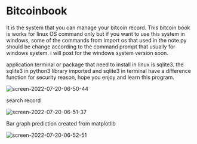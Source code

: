 # Bitcoinbook
It is the system that you can manage your bitcoin record.
This bitcoin book is works for linux OS command only but if you want to use this system in windows, some of the commands from import os that used in the note.py should be change according to the command prompt that usually for windows system. i will post for the windows system version soon.

application terminal or package that need to install in linux is sqlite3. the sqlite3 in python3 library imported and sqlite3 in terminal have a difference function for security reason, hope you enjoy and learn this program.

![screen-2022-07-20-06-50-44](https://user-images.githubusercontent.com/36027987/179861420-51a14a2b-d879-4f2a-9fe9-5975a88d23d2.jpg)

search record

![screen-2022-07-20-06-51-37](https://user-images.githubusercontent.com/36027987/179861526-ce37f5c3-4cf9-42fe-8b27-ccc505072934.jpg)

Bar graph prediction created from matplotlib

![screen-2022-07-20-06-52-51](https://user-images.githubusercontent.com/36027987/179861638-742e7496-0162-4346-a95e-b5c4eaf2c42e.jpg)
